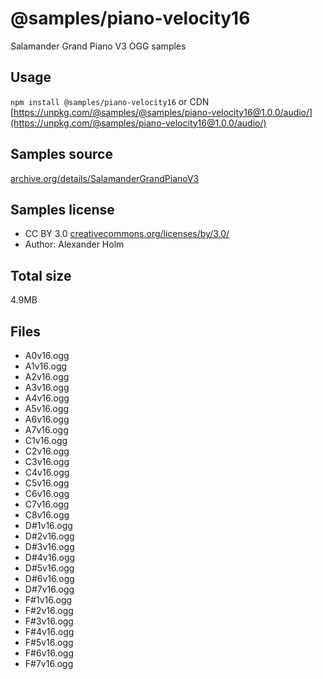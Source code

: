 # @samples/piano-velocity16

Salamander Grand Piano V3 OGG samples

## Usage

`npm install @samples/piano-velocity16` or CDN [https://unpkg.com/@samples/@samples/piano-velocity16@1.0.0/audio/](https://unpkg.com/@samples/piano-velocity16@1.0.0/audio/)

## Samples source

[archive.org/details/SalamanderGrandPianoV3](https://archive.org/details/SalamanderGrandPianoV3)

## Samples license

- CC BY 3.0 [creativecommons.org/licenses/by/3.0/](http://creativecommons.org/licenses/by/3.0/)
- Author: Alexander Holm 

## Total size

4.9MB

## Files

- A0v16.ogg
- A1v16.ogg
- A2v16.ogg
- A3v16.ogg
- A4v16.ogg
- A5v16.ogg
- A6v16.ogg
- A7v16.ogg
- C1v16.ogg
- C2v16.ogg
- C3v16.ogg
- C4v16.ogg
- C5v16.ogg
- C6v16.ogg
- C7v16.ogg
- C8v16.ogg
- D#1v16.ogg
- D#2v16.ogg
- D#3v16.ogg
- D#4v16.ogg
- D#5v16.ogg
- D#6v16.ogg
- D#7v16.ogg
- F#1v16.ogg
- F#2v16.ogg
- F#3v16.ogg
- F#4v16.ogg
- F#5v16.ogg
- F#6v16.ogg
- F#7v16.ogg
